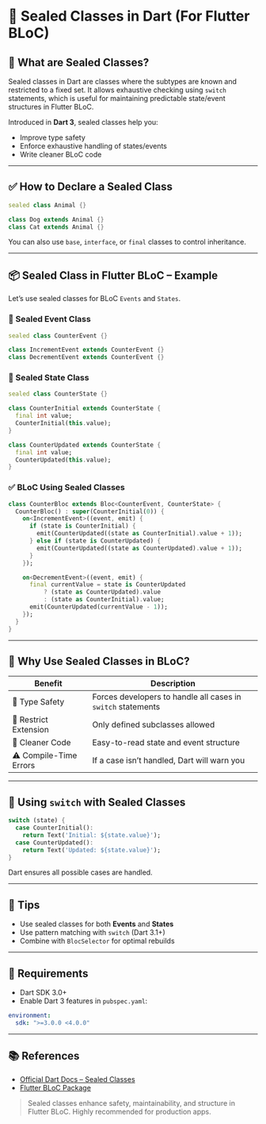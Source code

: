 # 🧱 Sealed Classes in Dart (For Flutter BLoC)

## 📌 What are Sealed Classes?

Sealed classes in Dart are classes where the subtypes are known and restricted to a fixed set. It allows exhaustive checking using `switch` statements, which is useful for maintaining predictable state/event structures in Flutter BLoC.

Introduced in **Dart 3**, sealed classes help you:

* Improve type safety
* Enforce exhaustive handling of states/events
* Write cleaner BLoC code

---

## ✅ How to Declare a Sealed Class

```dart
sealed class Animal {}

class Dog extends Animal {}
class Cat extends Animal {}
```

You can also use `base`, `interface`, or `final` classes to control inheritance.

---

## 📦 Sealed Class in Flutter BLoC – Example

Let’s use sealed classes for BLoC `Events` and `States`.

### 🔶 Sealed Event Class

```dart
sealed class CounterEvent {}

class IncrementEvent extends CounterEvent {}
class DecrementEvent extends CounterEvent {}
```

### 🔷 Sealed State Class

```dart
sealed class CounterState {}

class CounterInitial extends CounterState {
  final int value;
  CounterInitial(this.value);
}

class CounterUpdated extends CounterState {
  final int value;
  CounterUpdated(this.value);
}
```

### ✅ BLoC Using Sealed Classes

```dart
class CounterBloc extends Bloc<CounterEvent, CounterState> {
  CounterBloc() : super(CounterInitial(0)) {
    on<IncrementEvent>((event, emit) {
      if (state is CounterInitial) {
        emit(CounterUpdated((state as CounterInitial).value + 1));
      } else if (state is CounterUpdated) {
        emit(CounterUpdated((state as CounterUpdated).value + 1));
      }
    });

    on<DecrementEvent>((event, emit) {
      final currentValue = state is CounterUpdated
          ? (state as CounterUpdated).value
          : (state as CounterInitial).value;
      emit(CounterUpdated(currentValue - 1));
    });
  }
}
```

---

## 🧠 Why Use Sealed Classes in BLoC?

| Benefit                | Description                                                  |
| ---------------------- | ------------------------------------------------------------ |
| 🔐 Type Safety         | Forces developers to handle all cases in `switch` statements |
| 🚫 Restrict Extension  | Only defined subclasses allowed                              |
| 🧼 Cleaner Code        | Easy-to-read state and event structure                       |
| ⚠️ Compile-Time Errors | If a case isn’t handled, Dart will warn you                  |

---

## 🧪 Using `switch` with Sealed Classes

```dart
switch (state) {
  case CounterInitial():
    return Text('Initial: ${state.value}');
  case CounterUpdated():
    return Text('Updated: ${state.value}');
}
```

Dart ensures all possible cases are handled.

---

## 🚀 Tips

* Use sealed classes for both **Events** and **States**
* Use pattern matching with `switch` (Dart 3.1+)
* Combine with `BlocSelector` for optimal rebuilds

---

## 📌 Requirements

* Dart SDK 3.0+
* Enable Dart 3 features in `pubspec.yaml`:

```yaml
environment:
  sdk: ">=3.0.0 <4.0.0"
```

---

## 📚 References

* [Official Dart Docs – Sealed Classes](https://dart.dev/language/class-modifiers#sealed)
* [Flutter BLoC Package](https://pub.dev/packages/flutter_bloc)

> Sealed classes enhance safety, maintainability, and structure in Flutter BLoC. Highly recommended for production apps.